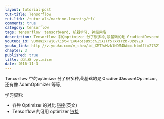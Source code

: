 ```yaml
---
layout: tutorial-post
tut-title: Tensorflow
tut-link: /tutorials/machine-learning/tf/
comments: true
category: tensorflow
tags: tensorflow, tensorboard, 机器学习, 神经网络
description: Tensorflow 中的optimizer 分了很多种,最基础的是 GradientDescentOptimizer,还有像 AdamOptimizer 等等.
youtube_id: 9BmaWixFwj8?list=PLXO45tsB95cKI5AIlf5TxxFPzb-0zeVZ8
youku_link: http://v.youku.com/v_show/id_XMTYwMzk1NDM4OA==.html?f=27327189&o=1
chapter: 3
published: true
title: 优化器 optimizer
date: 2016-11-3
---
```


Tensorflow 中的optimizer 分了很多种,最基础的是 GradientDescentOptimizer,还有像 AdamOptimizer 等等,

学习资料:
  * 各种 Optimizer 的对比 [链接](http://cs231n.github.io/neural-networks-3/)(英文)
  * Tensorflow 的可用 optimizer [链接](https://www.tensorflow.org/versions/r0.9/api_docs/python/train.html) 